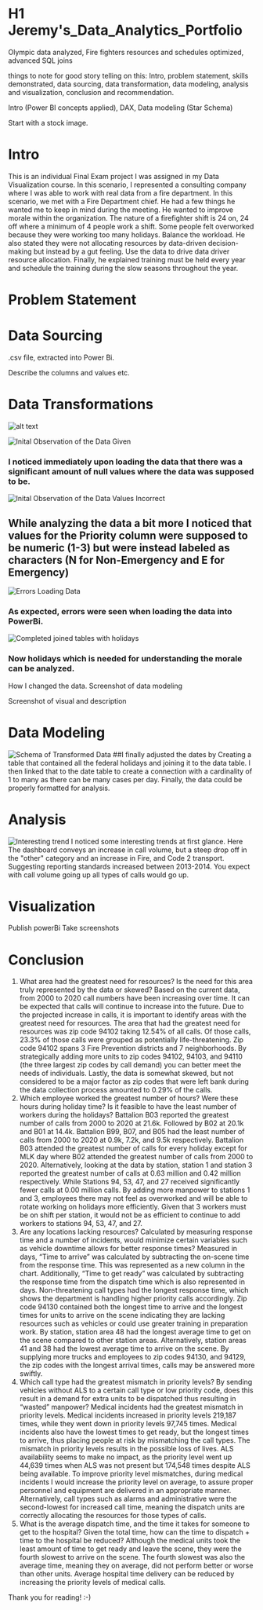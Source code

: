 # H1 Jeremy's_Data_Analytics_Portfolio
Olympic data analyzed, Fire fighters resources and schedules optimized, advanced SQL joins



things to note for good story telling on this:
Intro, problem statement, skills demonstrated, data sourcing, data transformation, data modeling, analysis and visualization, conclusion and recommendation.


Intro (Power BI concepts applied), DAX, Data modeling (Star Schema)

Start with a stock image.




# Intro
This is an individual Final Exam project I was assigned in my Data Visualization course. In this scenario, I represented a consulting company where I was able to work with real data from a fire department. In this scenario, we met with a Fire Department chief. He had a few things he wanted me to keep in mind during the meeting. He wanted to improve morale within the organization. The nature of a firefighter shift is 24 on, 24 off where a minimum of 4 people work a shift. Some people felt overworked because they were working too many holidays. Balance the workload. He also stated they were not allocating resources by data-driven decision-making but instead by a gut feeling. Use the data to drive data driver resource allocation. Finally, he explained training must be held every year and schedule the training during the slow seasons throughout the year. 

# Problem Statement



# Data Sourcing
.csv file, extracted into Power Bi.

Describe the columns and values etc.

# Data Transformations

![alt text](image.jpg)



![Inital Observation of the Data Given](nul_values_in_data.PNG)

### I noticed immediately upon loading the data that there was a significant amount of null values where the data was supposed to be. 

![Inital Observation of the Data Values Incorrect](character_where_numeric.PNG)
## While analyzing the data a bit more I noticed that values for the Priority column were supposed to be numeric (1-3) but were instead labeled as characters (N for Non-Emergency and E for Emergency) 

![Errors Loading Data](Errors_with_data.PNG)
### As expected, errors were seen when loading the data into PowerBi.


![Completed joined tables with holidays](complete_date_table_w_Holidays.PNG)
### Now holidays which is needed for understanding the morale can be analyzed.






How I changed the data. Screenshot of data modeling

Screenshot of visual and description




# Data Modeling 
![Schema of Transformed Data](tables_schema.png)
##I finally adjusted the dates by Creating a table that contained all the federal holidays and joining it to the data table. I then linked that to the date table to create a connection with a cardinality of 1 to many as there can be many cases per day. Finally, the data could be properly formatted for analysis.



# Analysis
![Interesting trend](interesting_trend.PNG)
I noticed some interesting trends at first glance. Here The dashboard conveys an increase in call volume, but a  steep drop off in the "other" category and an increase in Fire, and Code 2 transport. Suggesting reporting standards increased between 2013-2014. You expect with call volume going up all types of calls would go up.


# Visualization

Publish powerBi
Take screenshots


# Conclusion
1.	What area had the greatest need for resources? Is the need for this area truly represented by the data or skewed? 
Based on the current data, from 2000 to 2020 call numbers have been increasing over time. It can be expected that calls will continue to increase into the future. Due to the projected increase in calls, it is important to identify areas with the greatest need for resources. The area that had the greatest need for resources was zip code 94102 taking 12.54% of all calls. Of those calls, 23.3% of those calls were grouped as potentially life-threatening. Zip code 94102 spans 3 Fire Prevention districts and 7 neighborhoods. By strategically adding more units to zip codes 94102, 94103, and 94110 (the three largest zip codes by call demand) you can better meet the needs of individuals. Lastly, the data is somewhat skewed, but not considered to be a major factor as zip codes that were left bank during the data collection process amounted to 0.29% of the calls.
2.	Which employee worked the greatest number of hours? Were these hours during holiday time? Is it feasible to have the least number of workers during the holidays?
Battalion B03 reported the greatest number of calls from 2000 to 2020 at 21.6k. Followed by B02 at 20.1k and B01 at 14.4k. Battalion B99, B07, and B05 had the least number of calls from 2000 to 2020 at 0.9k, 7.2k, and 9.5k respectively. Battalion B03 attended the greatest number of calls for every holiday except for MLK day where B02 attended the greatest number of calls from 2000 to 2020.
Alternatively, looking at the data by station, station 1 and station 3 reported the greatest number of calls at 0.63 million and 0.42 million respectively. While Stations 94, 53, 47, and 27 received significantly fewer calls at 0.00 million calls.  By adding more manpower to stations 1 and 3, employees there may not feel as overworked and will be able to rotate working on holidays more efficiently. Given that 3 workers must be on shift per station, it would not be as efficient to continue to add workers to stations 94, 53, 47, and 27.
3.	Are any locations lacking resources? Calculated by measuring response time and a number of incidents, would minimize certain variables such as vehicle downtime allows for better response times? 
Measured in days, “Time to arrive” was calculated by subtracting the on-scene time from the response time. This was represented as a new column in the chart. Additionally, “Time to get ready” was calculated by subtracting the response time from the dispatch time which is also represented in days. Non-threatening call types had the longest response time, which shows the department is handling higher priority calls accordingly. Zip code 94130 contained both the longest time to arrive and the longest times for units to arrive on the scene indicating they are lacking resources such as vehicles or could use greater training in preparation work. By station, station area 48 had the longest average time to get on the scene compared to other station areas. Alternatively, station areas 41 and 38 had the lowest average time to arrive on the scene. By supplying more trucks and employees to zip codes 94130, and 94129, the zip codes with the longest arrival times, calls may be answered more swiftly. 	
4.	Which call type had the greatest mismatch in priority levels? By sending vehicles without ALS to a certain call type or low priority code, does this result in a demand for extra units to be dispatched thus resulting in “wasted” manpower? 
Medical incidents had the greatest mismatch in priority levels. Medical incidents increased in priority levels 219,187 times, while they went down in priority levels 97,745 times. Medical incidents also have the lowest times to get ready, but the longest times to arrive, thus placing people at risk by mismatching the call types. The mismatch in priority levels results in the possible loss of lives. ALS availability seems to make no impact, as the priority level went up 44,639 times when ALS was not present but 174,548 times despite ALS being available. To improve priority level mismatches, during medical incidents I would increase the priority level on average, to assure proper personnel and equipment are delivered in an appropriate manner. Alternatively, call types such as alarms and administrative were the second-lowest for increased call time, meaning the dispatch units are correctly allocating the resources for those types of calls. 
5. What is the average dispatch time, and the time it takes for someone to get to the hospital? Given the total time, how can the time to dispatch + time to the hospital be reduced?
	Although the medical units took the least amount of time to get ready and leave the scene, they were the fourth slowest to arrive on the scene. The fourth slowest was also the average time, meaning they on average, did not perform better or worse than other units.	 Average hospital time delivery can be reduced by increasing the priority levels of medical calls.


Thank you for reading! :-)


